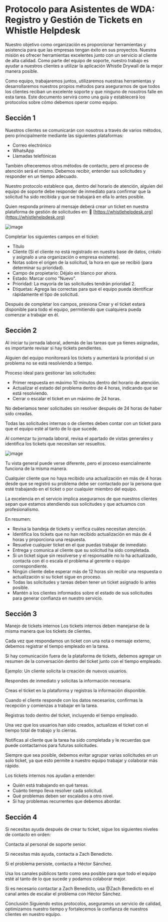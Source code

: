# Protocolo para Asistentes de WDA: Registro y Gestión de Tickets en Whistle Helpdesk

Nuestro objetivo como organización es proporcionar herramientas y asistencia para que las empresas tengan éxito en sus proyectos. Nuestra misión es ofrecer herramientas excelentes junto con un servicio al cliente de alta calidad. Como parte del equipo de soporte, nuestro trabajo es ayudar a nuestros clientes a utilizar la aplicación Whistle Drywall de la mejor manera posible.

Como equipo, trabajaremos juntos, utilizaremos nuestras herramientas y desarrollaremos nuestros propios métodos para asegurarnos de que todos los clientes reciban un excelente soporte y que ninguno de nosotros falle en esta tarea. Este documento servirá como una guía y establecerá los protocolos sobre cómo debemos operar como equipo.

## Sección 1
Nuestros clientes se comunicarán con nosotros a través de varios métodos, pero principalmente mediante las siguientes plataformas:

- Correo electrónico
- WhatsApp
- Llamadas telefónicas

También ofreceremos otros métodos de contacto, pero el proceso de atención será el mismo.
Debemos recibir, entender sus solicitudes y responder en un tiempo adecuado.

Nuestro protocolo establece que, dentro del horario de atención, alguien del equipo de soporte debe responder de inmediato para confirmar que la solicitud ha sido recibida y que se trabajará en ella lo antes posible.

Quien responda primero al mensaje deberá crear un ticket en nuestra plataforma de gestión de solicitudes en:
🔗 [https://whistlehelpdesk.org](https://whistlehelpdesk.org)

![image](https://github.com/user-attachments/assets/c4b20544-2d9d-4b81-ac08-ef529a61c084)

Completar los siguientes campos en el ticket:

- Título
- Cliente (Si el cliente no está registrado en nuestra base de datos, créalo y asígnalo a una organización o empresa existente).
- Notas sobre el origen de la solicitud, la hora en que se recibió (para determinar su prioridad).
- Campo de propietario: Déjalo en blanco por ahora.
- Estado: Marcar como "Nuevo".
- Prioridad: La mayoría de las solicitudes tendrán prioridad 2.
- Etiquetas: Agrega las correctas para que el equipo pueda identificar rápidamente el tipo de solicitud.

Después de completar los campos, presiona Crear y el ticket estará disponible para todo el equipo, permitiendo que cualquiera pueda comenzar a trabajar en él.

## Sección 2
Al iniciar tu jornada laboral, además de las tareas que ya tienes asignadas, es importante revisar si hay tickets pendientes.

Alguien del equipo monitoreará los tickets y aumentará la prioridad si un problema no se está resolviendo a tiempo.

Proceso ideal para gestionar las solicitudes:
- Primer respuesta en máximo 10 minutos dentro del horario de atención.
- Actualizar el estado del problema dentro de 4 horas, indicando que se está resolviendo.
- Cerrar o escalar el ticket en un máximo de 24 horas.

No deberíamos tener solicitudes sin resolver después de 24 horas de haber sido creadas.

Todas las solicitudes internas o de clientes deben contar con un ticket para que el equipo esté al tanto de lo que sucede.

Al comenzar tu jornada laboral, revisa el apartado de vistas generales y identifica los tickets que necesitan ser resueltos.

![image](https://github.com/user-attachments/assets/066c85af-795b-4d98-abd8-54445f8a7cbf)

Tu vista general puede verse diferente, pero el proceso esencialmente funciona de la misma manera.

Cualquier cliente que no haya recibido una actualización en más de 4 horas desde que se registró su problema debe ser contactado por la persona que esté trabajando en el ticket o por cualquier miembro del equipo.

La excelencia en el servicio implica asegurarnos de que nuestros clientes sepan que estamos atendiendo sus solicitudes y que actuamos con profesionalismo.

En resumen:
- Revisa la bandeja de tickets y verifica cuáles necesitan atención.
- Identifica los tickets que no han recibido actualización en más de 4 horas y proporciona una respuesta.
- Resuelve cualquier ticket en el que puedas trabajar de inmediato.
- Entrega y comunica al cliente que su solicitud ha sido completada.
- Si un ticket sigue sin resolverse y el responsable no lo ha actualizado, contacta con él o escala el problema al gerente o equipo correspondiente.
- Ningún cliente debe esperar más de 12 horas sin recibir una respuesta o actualización si su ticket sigue en proceso.
- Todas las solicitudes y tareas deben tener un ticket asignado lo antes posible.
- Mantén a los clientes informados sobre el estado de sus solicitudes para generar confianza en nuestro servicio.

## Sección 3
Manejo de tickets internos
Los tickets internos deben manejarse de la misma manera que los tickets de clientes.

Cada vez que respondamos un ticket con una nota o mensaje externo, debemos registrar el tiempo empleado en la tarea.

Si hay comunicación fuera de la plataforma de tickets, debemos agregar un resumen de la conversación dentro del ticket junto con el tiempo empleado.

Ejemplo:
Un cliente solicita la creación de nuevos usuarios.

Respondes de inmediato y solicitas la información necesaria.

Creas el ticket en la plataforma y registras la información disponible.

Cuando el cliente responde con los datos necesarios, confirmas la recepción y comienzas a trabajar en la tarea.

Registras todo dentro del ticket, incluyendo el tiempo empleado.

Una vez que los usuarios han sido creados, actualizas el ticket con el tiempo total de trabajo y lo cierras.

Notificas al cliente que la tarea ha sido completada y le recuerdas que puede contactarnos para futuras solicitudes.

Siempre que sea posible, debemos evitar agrupar varias solicitudes en un solo ticket, ya que esto permite a nuestro equipo trabajar y colaborar más rápido.

Los tickets internos nos ayudan a entender:
- Quién está trabajando en qué tareas.
- Cuánto tiempo lleva resolver cada solicitud.
- Qué problemas deben ser escalados a otro nivel.
- Si hay problemas recurrentes que debemos abordar.

## Sección 4
Si necesitas ayuda después de crear tu ticket, sigue los siguientes niveles de contacto en orden:

Contacta al personal de soporte senior.

Si necesitas más ayuda, contacta a Zach Benedicto.

Si el problema persiste, contacta a Héctor Sánchez.

Usa los canales públicos tanto como sea posible para que todo el equipo esté al tanto de lo que sucede y podamos colaborar mejor.

Si es necesario contactar a Zach Benedicto, usa @Zach Benedicto en el canal antes de escalar el problema con Héctor Sánchez.

Conclusión
Siguiendo estos protocolos, aseguramos un servicio de calidad, optimizamos nuestro tiempo y fortalecemos la confianza de nuestros clientes en nuestro equipo.
